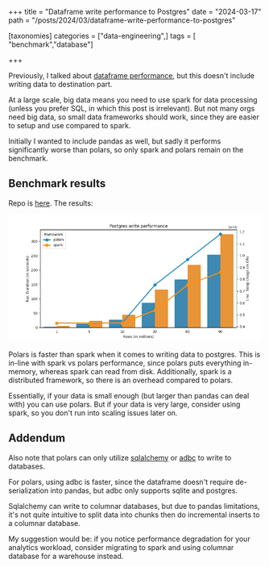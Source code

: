 +++
title = "Dataframe write performance to Postgres"
date = "2024-03-17"
path = "/posts/2024/03/dataframe-write-performance-to-postgres"

[taxonomies]
categories = ["data-engineering",]
tags = [ "benchmark","database"]

+++

Previously, I talked about [dataframe performance](/posts/2023/04/duckdb-vs-polars-vs-spark), but this doesn't include writing data to destination part.

At a large scale, big data means you need to use spark for data processing (unless you prefer SQL, in which this post is irrelevant). But not many orgs need big data, so small data frameworks should work, since they are easier to setup and use compared to spark.

Initially I wanted to include pandas as well, but sadly it performs significantly worse than polars, so only spark and polars remain on the benchmark.

## Benchmark results

Repo is [here](https://github.com/kahnwong/db-write-performance-benchmark/). The results:

![benchmark](images/benchmark.png)

Polars is faster than spark when it comes to writing data to postgres. This is in-line with spark vs polars performance, since polars puts everything in-memory, whereas spark can read from disk. Additionally, spark is a distributed framework, so there is an overhead compared to polars.

Essentially, if your data is small enough (but larger than pandas can deal with) you can use polars. But if your data is very large, consider using spark, so you don't run into scaling issues later on.

## Addendum

Also note that polars can only utilize [sqlalchemy](https://docs.sqlalchemy.org/en/20/dialects/) or [adbc](https://docs.pola.rs/user-guide/io/database/#adbc_1) to write to databases.

For polars, using adbc is faster, since the dataframe doesn't require de-serialization into pandas, but adbc only supports sqlite and postgres.

Sqlalchemy can write to columnar databases, but due to pandas limitations, it's not quite intuitive to split data into chunks then do incremental inserts to a columnar database.

My suggestion would be: if you notice performance degradation for your analytics workload, consider migrating to spark and using columnar database for a warehouse instead.
